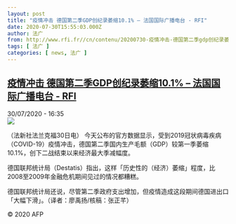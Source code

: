 ```yaml
---
layout: post
title: "疫情冲击 德国第二季GDP创纪录萎缩10.1% – 法国国际广播电台 - RFI"
date: 2020-07-30T15:55:03.000Z
author: 法广
from: http://www.rfi.fr//cn/contenu/20200730-疫情冲击-德国第二季gdp创纪录萎缩101
tags: [ 法广 ]
categories: [ news, 法广 ]
---
```

<!--1596124503000-->
[疫情冲击 德国第二季GDP创纪录萎缩10.1% – 法国国际广播电台 - RFI](http://www.rfi.fr//cn/contenu/20200730-%E7%96%AB%E6%83%85%E5%86%B2%E5%87%BB-%E5%BE%B7%E5%9B%BD%E7%AC%AC%E4%BA%8C%E5%AD%A3gdp%E5%88%9B%E7%BA%AA%E5%BD%95%E8%90%8E%E7%BC%A9101)
------

<div>
<div>30/07/2020 - 16:35</div><img src="https://s.rfi.fr/media/display/a3b8f290-d275-11ea-9757-005056bf87d6/w:310/p:16x9/int0015b.200730223503.jpg"><div class="t-content__body u-clearfix"><div class="m-interstitial"></div><p>（法新社法兰克福30日电）    今天公布的官方数据显示，受到2019冠状病毒疾病（COVID-19）疫情冲击，德国第二季国内生产毛额（GDP）较第一季萎缩10.1%，创下二战结束以来经济最大季减幅度。</p><p>    德国联邦统计局（Destatis）指出，这样「历史性的（经济）萎缩」程度，比2008至2009年金融危机期间见过的情况都糟糕。</p><p>    德国联邦统计局还说，尽管第二季政府支出增加，但疫情造成这段期间德国进出口「大幅下滑」。（译者：廖禹扬/核稿：张正芊）</p><p class="t-copyright">© 2020 AFP</p>        </div>
</div>
